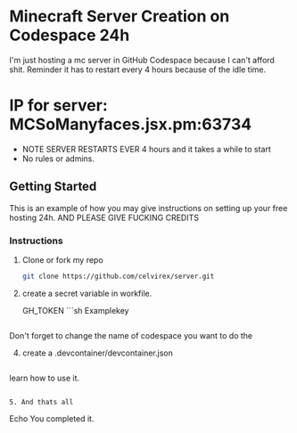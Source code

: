 # Minecraft Server Creation on Codespace 24h 
I'm just hosting a mc server in GitHub Codespace because I can't afford shit. Reminder it has to restart every 4 hours because of the idle time.
# IP for server: MCSoManyfaces.jsx.pm:63734
- NOTE SERVER RESTARTS EVER 4 hours  and it takes a while to start 
- No rules or admins.

<!-- GETTING STARTED -->
## Getting Started

This is an example of how you may give instructions on setting up your free hosting 24h. AND PLEASE GIVE FUCKING CREDITS

### Instructions

1. Clone or fork my repo
   ```sh
   git clone https://github.com/celvirex/server.git
   ```

3. create a secret variable in workfile.

   GH_TOKEN ```sh
Examplekey
   ```
Don't forget to change the name of codespace you want to do the

4. create a .devcontainer/devcontainer.json
   ```sh
learn how to use it.
   ```

5. And thats all
   ```
Echo You completed it.
   ```

